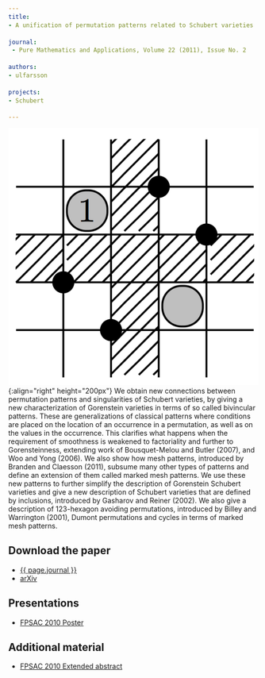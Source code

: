 ```yaml
---
title:
- A unification of permutation patterns related to Schubert varieties

journal:
 - Pure Mathematics and Applications, Volume 22 (2011), Issue No. 2 

authors: 
- ulfarsson

projects:
- Schubert

---
```

![Marked mesh pattern](/assets/img/unific.png){:align="right" height="200px"}
We obtain new connections between permutation patterns and singularities of
Schubert varieties, by giving a new characterization of Gorenstein varieties in
terms of so called bivincular patterns. These are generalizations of classical
patterns where conditions are placed on the location of an occurrence in a
permutation, as well as on the values in the occurrence. This clarifies what
happens when the requirement of smoothness is weakened to factoriality and
further to Gorensteinness, extending work of Bousquet-Melou and Butler (2007),
and Woo and Yong (2006). We also show how mesh patterns, introduced by Branden
and Claesson (2011), subsume many other types of patterns and define an
extension of them called marked mesh patterns. We use these new patterns to
further simplify the description of Gorenstein Schubert varieties and give a
new description of Schubert varieties that are defined by inclusions,
introduced by Gasharov and Reiner (2002). We also give a description of
123-hexagon avoiding permutations, introduced by Billey and Warrington (2001),
Dumont permutations and cycles in terms of marked mesh patterns.

## Download the paper
- [{{ page.journal }}](http://www.mat.unisi.it/newsito/puma/public_html/22_2/ulfarsson.pdf)
- [arXiv](http://arxiv.org/abs/1002.4361)

## Presentations
- [FPSAC 2010 Poster](assets/add/unific_fpsac2010_poster.pdf)

## Additional material
- [FPSAC 2010 Extended abstract](http://www.dmtcs.org/dmtcs-ojs/index.php/proceedings/article/view/dmAN0182)